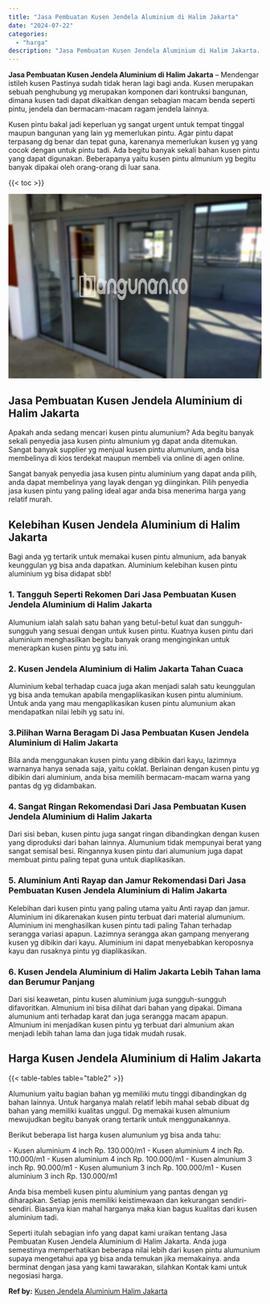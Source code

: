 ```yaml
---
title: "Jasa Pembuatan Kusen Jendela Aluminium di Halim Jakarta"
date: "2024-07-22"
categories: 
  - "harga"
description: "Jasa Pembuatan Kusen Jendela Aluminium di Halim Jakarta. Seperti itulah sebagian info yang dapat kami uraikan tentang Jasa Pembuatan Kusen Jendela Aluminium..."
---
```


**Jasa Pembuatan Kusen Jendela Aluminium di Halim Jakarta** – Mendengar istileh kusen Pastinya sudah tidak heran lagi bagi anda. Kusen merupakan sebuah penghubung yg merupakan komponen dari kontruksi bangunan, dimana kusen tadi dapat dikaitkan dengan sebagian macam benda seperti pintu, jendela dan bermacam-macam ragam jendela lainnya.

Kusen pintu bakal jadi keperluan yg sangat urgent untuk tempat tinggal maupun bangunan yang lain yg memerlukan pintu. Agar pintu dapat terpasang dg benar dan tepat guna, karenanya memerlukan kusen yg yang cocok dengan untuk pintu tadi. Ada begitu banyak sekali bahan kusen pintu yang dapat digunakan. Beberapanya yaitu kusen pintu almunium yg begitu banyak dipakai oleh orang-orang di luar sana.

{{< toc >}}

![Jasa Pembuatan Kusen Jendela Aluminium di Halim Jakarta](/images/harga-kusen-jendela-alumunium-36.png)

## Jasa Pembuatan Kusen Jendela Aluminium di Halim Jakarta

Apakah anda sedang mencari kusen pintu alumunium? Ada begitu banyak sekali penyedia jasa kusen pintu almunium yg dapat anda ditemukan. Sangat banyak supplier yg menjual kusen pintu alumunium, anda bisa membelinya di kios terdekat maupun membeli via online di agen online.

Sangat banyak penyedia jasa kusen pintu aluminium yang dapat anda pilih, anda dapat membelinya yang layak dengan yg diinginkan. Pilih penyedia jasa kusen pintu yang paling ideal agar anda bisa menerima harga yang relatif murah.

## Kelebihan Kusen Jendela Aluminium di Halim Jakarta

Bagi anda yg tertarik untuk memakai kusen pintu almunium, ada banyak keunggulan yg bisa anda dapatkan. Aluminium kelebihan kusen pintu aluminium yg bisa didapat sbb!

### 1\. Tangguh Seperti Rekomen Dari Jasa Pembuatan Kusen Jendela Aluminium di Halim Jakarta

Alumunium ialah salah satu bahan yang betul-betul kuat dan sungguh-sungguh yang sesuai dengan untuk kusen pintu. Kuatnya kusen pintu dari aluminium menghasilkan begitu banyak orang menginginkan untuk menerapkan kusen pintu yg satu ini.

### 2\. Kusen Jendela Aluminium di Halim Jakarta Tahan Cuaca

Aluminium kebal terhadap cuaca juga akan menjadi salah satu keunggulan yg bisa anda temukan apabila mengaplikasikan kusen pintu aluminium. Untuk anda yang mau mengaplikasikan kusen pintu alumunium akan mendapatkan nilai lebih yg satu ini.

### 3.Pilihan Warna Beragam Di Jasa Pembuatan Kusen Jendela Aluminium di Halim Jakarta

Bila anda menggunakan kusen pintu yang dibikin dari kayu, lazimnya warnanya hanya senada saja, yaitu coklat. Berlainan dengan kusen pintu yg dibikin dari aluminium, anda bisa memilih bermacam-macam warna yang pantas dg yg didambakan.

### 4\. Sangat Ringan Rekomendasi Dari Jasa Pembuatan Kusen Jendela Aluminium di Halim Jakarta

Dari sisi beban, kusen pintu juga sangat ringan dibandingkan dengan kusen yang diproduksi dari bahan lainnya. Alumunium tidak mempunyai berat yang sangat semisal besi. Ringannya kusen pintu dari alumunium juga dapat membuat pintu paling tepat guna untuk diaplikasikan.

### 5\. Aluminium Anti Rayap dan Jamur Rekomendasi Dari Jasa Pembuatan Kusen Jendela Aluminium di Halim Jakarta

Kelebihan dari kusen pintu yang paling utama yaitu Anti rayap dan jamur. Aluminium ini dikarenakan kusen pintu terbuat dari material alumunium. Aluminium ini menghasilkan kusen pintu tadi paling Tahan terhadap serangga variasi apapun. Lazimnya serangga akan gampang menyerang kusen yg dibikin dari kayu. Aluminium ini dapat menyebabkan keroposnya kayu dan rusaknya pintu yg diaplikasikan.

### 6\. Kusen Jendela Aluminium di Halim Jakarta Lebih Tahan lama dan Berumur Panjang

Dari sisi keawetan, pintu kusen aluminium juga sungguh-sungguh difavoritkan. Almunium ini bisa dilihat dari bahan yang dipakai. Dimana alumunium anti terhadap karat dan juga serangga macam apapun. Almunium ini menjadikan kusen pintu yg terbuat dari almunium akan menjadi lebih tahan lama dan juga tidak mudah rusak.

## Harga Kusen Jendela Aluminium di Halim Jakarta

{{< table-tables table="table2" >}}

Alumunium yaitu bagian bahan yg memiliki mutu tinggi dibandingkan dg bahan lainnya. Untuk harganya malah relatif lebih mahal sebab dibuat dg bahan yang memiliki kualitas unggul. Dg memakai kusen almunium mewujudkan begitu banyak orang tertarik untuk menggunakannya.

Berikut beberapa list harga kusen alumunium yg bisa anda tahu:

\- Kusen aluminium 4 inch Rp. 130.000/m1 - Kusen aluminium 4 inch Rp. 110.000/m1 - Kusen aluminium 4 inch Rp. 100.000/m1 - Kusen almunium 3 inch Rp. 90.000/m1 - Kusen alumunium 3 inch Rp. 100.000/m1 - Kusen aluminium 3 inch Rp. 130.000/m1

Anda bisa membeli kusen pintu aluminium yang pantas dengan yg diharapkan. Setiap jenis memiliki keistimewaan dan kekurangan sendiri-sendiri. Biasanya kian mahal harganya maka kian bagus kualitas dari kusen aluminium tadi.

Seperti itulah sebagian info yang dapat kami uraikan tentang Jasa Pembuatan Kusen Jendela Aluminium di Halim Jakarta. Anda juga semestinya memperhatikan beberapa nilai lebih dari kusen pintu alumunium supaya mengetahui apa yg bisa anda temukan jika memakainya. anda berminat dengan jasa yang kami tawarakan, silahkan Kontak kami untuk negosiasi harga.

**Ref by:** [Kusen Jendela Aluminium Halim Jakarta](https://id.wikipedia.org/wiki/Kusen)
